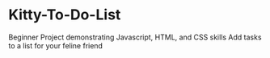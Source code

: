 # Kitty-To-Do-List
Beginner Project demonstrating Javascript, HTML, and CSS skills
Add tasks to a list for your feline friend